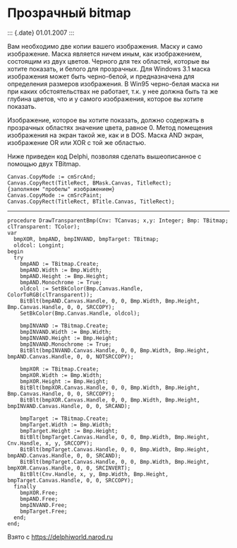 Прозрачный bitmap
=================

::: {.date}
01.01.2007
:::

Вам необходимо две копии вашего изображения. Маску и само изображение.
Маска является ничем иным, как изображением, состоящим из двух цветов.
Черного для тех областей, которые вы хотите показать, и белого для
прозрачных. Для Windows 3.1 маска изображения может быть черно-белой, и
предназначена для определения размеров изображения. В Win95 черно-белая
маска ни при каких обстоятельствах не работает, т.к. у нее должна быть
та же глубина цветов, что и у самого изображения, которое вы хотите
показать.

Изображение, которое вы хотите показать, должно содержать в прозрачных
областях значение цвета, равное 0. Метод помещения изображения на экран
такой же, как и в DOS. Маска AND экран, изображение OR или XOR с той же
областью.

Ниже приведен код Delphi, позволяя сделать вышеописанное с помощью двух
TBitmap.

    Canvas.CopyMode := cmSrcAnd;
    Canvas.CopyRect(TitleRect, BMask.Canvas, TitleRect);
    {заполняем "пробелы" изображением}
    Canvas.CopyMode := cmSrcPaint;
    Canvas.CopyRect(TitleRect, BTitle.Canvas, TitleRect);

------------------------------------------------------------------------

    procedure DrawTransparentBmp(Cnv: TCanvas; x,y: Integer; Bmp: TBitmap; clTransparent: TColor);
    var
      bmpXOR, bmpAND, bmpINVAND, bmpTarget: TBitmap;
      oldcol: Longint;
    begin
      try
        bmpAND := TBitmap.Create;
        bmpAND.Width := Bmp.Width;
        bmpAND.Height := Bmp.Height;
        bmpAND.Monochrome := True;
        oldcol := SetBkColor(Bmp.Canvas.Handle, ColorToRGB(clTransparent));
        BitBlt(bmpAND.Canvas.Handle, 0, 0, Bmp.Width, Bmp.Height, Bmp.Canvas.Handle, 0, 0, SRCCOPY);
        SetBkColor(Bmp.Canvas.Handle, oldcol);
     
        bmpINVAND := TBitmap.Create;
        bmpINVAND.Width := Bmp.Width;
        bmpINVAND.Height := Bmp.Height;
        bmpINVAND.Monochrome := True;
        BitBlt(bmpINVAND.Canvas.Handle, 0, 0, Bmp.Width, Bmp.Height, bmpAND.Canvas.Handle, 0, 0, NOTSRCCOPY);
     
        bmpXOR := TBitmap.Create;
        bmpXOR.Width := Bmp.Width;
        bmpXOR.Height := Bmp.Height;
        BitBlt(bmpXOR.Canvas.Handle, 0, 0, Bmp.Width, Bmp.Height, Bmp.Canvas.Handle, 0, 0, SRCCOPY);
        BitBlt(bmpXOR.Canvas.Handle, 0, 0, Bmp.Width, Bmp.Height, bmpINVAND.Canvas.Handle, 0, 0, SRCAND);
     
        bmpTarget := TBitmap.Create;
        bmpTarget.Width := Bmp.Width;
        bmpTarget.Height := Bmp.Height;
        BitBlt(bmpTarget.Canvas.Handle, 0, 0, Bmp.Width, Bmp.Height, Cnv.Handle, x, y, SRCCOPY);
        BitBlt(bmpTarget.Canvas.Handle, 0, 0, Bmp.Width, Bmp.Height, bmpAND.Canvas.Handle, 0, 0, SRCAND);
        BitBlt(bmpTarget.Canvas.Handle, 0, 0, Bmp.Width, Bmp.Height, bmpXOR.Canvas.Handle, 0, 0, SRCINVERT);
        BitBlt(Cnv.Handle, x, y, Bmp.Width, Bmp.Height, bmpTarget.Canvas.Handle, 0, 0, SRCCOPY);
      finally
        bmpXOR.Free;
        bmpAND.Free;
        bmpINVAND.Free;
        bmpTarget.Free;
      end;
    end;

Взято с <https://delphiworld.narod.ru>
